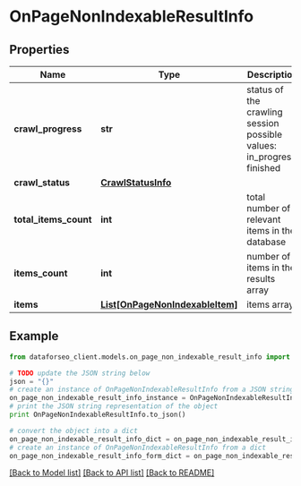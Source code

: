 # OnPageNonIndexableResultInfo


## Properties

Name | Type | Description | Notes
------------ | ------------- | ------------- | -------------
**crawl_progress** | **str** | status of the crawling session possible values: in_progress, finished | [optional] 
**crawl_status** | [**CrawlStatusInfo**](CrawlStatusInfo.md) |  | [optional] 
**total_items_count** | **int** | total number of relevant items in the database | [optional] 
**items_count** | **int** | number of items in the results array | [optional] 
**items** | [**List[OnPageNonIndexableItem]**](OnPageNonIndexableItem.md) | items array | [optional] 

## Example

```python
from dataforseo_client.models.on_page_non_indexable_result_info import OnPageNonIndexableResultInfo

# TODO update the JSON string below
json = "{}"
# create an instance of OnPageNonIndexableResultInfo from a JSON string
on_page_non_indexable_result_info_instance = OnPageNonIndexableResultInfo.from_json(json)
# print the JSON string representation of the object
print OnPageNonIndexableResultInfo.to_json()

# convert the object into a dict
on_page_non_indexable_result_info_dict = on_page_non_indexable_result_info_instance.to_dict()
# create an instance of OnPageNonIndexableResultInfo from a dict
on_page_non_indexable_result_info_form_dict = on_page_non_indexable_result_info.from_dict(on_page_non_indexable_result_info_dict)
```
[[Back to Model list]](../README.md#documentation-for-models) [[Back to API list]](../README.md#documentation-for-api-endpoints) [[Back to README]](../README.md)


